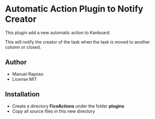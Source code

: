 Automatic Action Plugin to Notify Creator
===================================

This plugin add a new automatic action to Kanboard.

This will notify the creator of the task when the task is moved to another column or closed.

Author
------

- Manuel Raposo
- License MIT

Installation
------------

- Create a directory **FicoActions** under the folder **plugins**
- Copy all source files in this new directory
